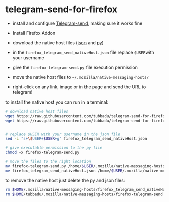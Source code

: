 # telegram-send-for-firefox

* install and configure [Telegram-send](https://pypi.org/project/telegram-send/), making sure it works fine

* Install Firefox Addon

* download the native host files ([json](https://raw.githubusercontent.com/tubbadu/telegram-send-for-firefox/main/firefox_telegram_send_nativeHost.json) and [py](https://raw.githubusercontent.com/tubbadu/telegram-send-for-firefox/main/firefox-telegram-send.py))

* in the `firefox_telegram_send_nativeHost.json` file replace `$USER`with your username

* give the `firefox-telegram-send.py` file execution permission

* move the native host files to `~/.mozilla/native-messaging-hosts/`

* right-click on any link, image or in the page and send the URL to telegram!

to install the native host you can run in a terminal:

```bash
# download native host files
wget https://raw.githubusercontent.com/tubbadu/telegram-send-for-firefox/main/firefox-telegram-send.py
wget https://raw.githubusercontent.com/tubbadu/telegram-send-for-firefox/main/firefox_telegram_send_nativeHost.json


# replace $USER with your username in the json file
sed -i "s+\$USER+$USER+g" firefox_telegram_send_nativeHost.json

# give executable permission to the py file
chmod +x firefox-telegram-send.py

# move the files to the right location
mv firefox-telegram-send.py /home/$USER/.mozilla/native-messaging-hosts/firefox-telegram-send.py
mv firefox_telegram_send_nativeHost.json /home/$USER/.mozilla/native-messaging-hosts/firefox_telegram_send_nativeHost.json
```

to remove the native host just delete the py and json files:

```bash
rm $HOME/.mozilla/native-messaging-hosts/firefox_telegram_send_nativeHost.json
rm $HOME/tubbadu/.mozilla/native-messaging-hosts/firefox-telegram-send.py
```

